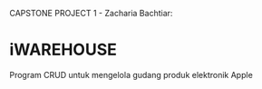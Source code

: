CAPSTONE PROJECT 1 - Zacharia Bachtiar:

# iWAREHOUSE
Program CRUD untuk mengelola gudang produk elektronik Apple
